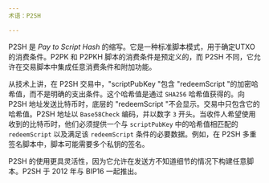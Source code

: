 ```yaml
---
术语：P2SH

---
```

P2SH 是 *Pay to Script Hash* 的缩写。它是一种标准脚本模式，用于确定UTXO 的消费条件。P2PK 和 P2PKH 脚本的消费条件是预定义的，而 P2SH 不同，它允许在交易脚本中集成任意消费条件和附加功能。

从技术上讲，在 P2SH 交易中，"scriptPubKey "包含 "redeemScript "的加密哈希值，而不是明确的支出条件。这个哈希值是通过 `SHA256` 哈希值获得的。向 P2SH 地址发送比特币时，底层的 "redeemScript "不会显示。交易中只包含它的哈希值。P2SH 地址以 `Base58Check` 编码，并以数字 `3` 开头。当收件人希望使用收到的比特币时，他们必须提供一个与 `scriptPubKey` 中的哈希值相匹配的 `redeemScript` 以及满足该 `redeemScript` 条件的必要数据。例如，在 P2SH 多重签名脚本中，脚本可能需要多个私钥的签名。

P2SH 的使用更具灵活性，因为它允许在发送方不知道细节的情况下构建任意脚本。P2SH 于 2012 年与 BIP16 一起推出。